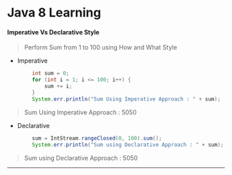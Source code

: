 # Java 8 Learning 

#### Imperative Vs Declarative Style
> Perform Sum from 1 to 100 using How and What Style
- Imperative
```java
        int sum = 0;
        for (int i = 1; i <= 100; i++) {
            sum += i;
        }
        System.err.println("Sum Using Imperative Approach : " + sum);
```
>Sum Using Imperative Approach : 5050
- Declarative
```java
        sum = IntStream.rangeClosed(0, 100).sum();
        System.err.println("Sum using Declarative Approach : " + sum);
```
>Sum using Declarative Approach : 5050
---